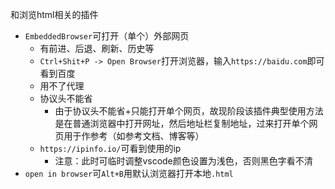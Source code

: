 和浏览html相关的插件
- `EmbeddedBrowser`可打开（单个）外部网页
  - 有前进、后退、刷新、历史等
  - `Ctrl+Shit+P -> Open Browser`打开浏览器，输入`https://baidu.com`即可看到百度
  - 用不了代理
  - 协议头不能省
    - 由于协议头不能省+只能打开单个网页，故现阶段该插件典型使用方法是在普通浏览器中打开网址，然后地址栏复制地址，过来打开单个网页用于作参考（如参考文档、博客等）
  - `https://ipinfo.io/`可看到使用的ip
    - 注意：此时可临时调整vscode颜色设置为浅色，否则黑色字看不清
- `open in browser`可`Alt+B`用默认浏览器打开本地`.html`